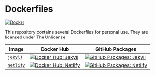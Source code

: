 # Dockerfiles

[![Docker][github_docker_badge]][github_docker_link]

[github_docker_badge]: https://github.com/dustalov/dockerfiles/actions/workflows/docker.yml/badge.svg?branch=master
[github_docker_link]: https://github.com/dustalov/dockerfiles/actions/workflows/docker.yml

This repository contains several Dockerfiles for personal use. They are licensed under The Unlicense.

| Image | Docker Hub | GitHub Packages |
| --- | --- | --- |
| [`jekyll`](Dockerfile.jekyll) | [![Docker Hub: Jekyll][docker_hub_jekyll_badge]][docker_hub_jekyll_link] | [![GitHub Packages: Jekyll][ghcr_jekyll_badge]][ghcr_jekyll_link] |
| [`netlify`](Dockerfile.netlify) | [![Docker Hub: Netlify][docker_hub_netlify_badge]][docker_hub_netlify_link] | [![GitHub Packages: Netlify][ghcr_netlify_badge]][ghcr_netlify_link] |

[docker_hub_jekyll_badge]: https://img.shields.io/docker/pulls/dustalov/jekyll
[docker_hub_jekyll_link]: https://hub.docker.com/r/dustalov/jekyll
[ghcr_jekyll_badge]: https://img.shields.io/badge/ghcr.io-dustalov%2Fjekyll-blue
[ghcr_jekyll_link]: https://github.com/dustalov/dockerfiles/pkgs/container/jekyll

[docker_hub_netlify_badge]: https://img.shields.io/docker/pulls/dustalov/netlify
[docker_hub_netlify_link]: https://hub.docker.com/r/dustalov/netlify
[ghcr_netlify_badge]: https://img.shields.io/badge/ghcr.io-dustalov%2Fnetlify-blue
[ghcr_netlify_link]: https://github.com/dustalov/dockerfiles/pkgs/container/netlify
